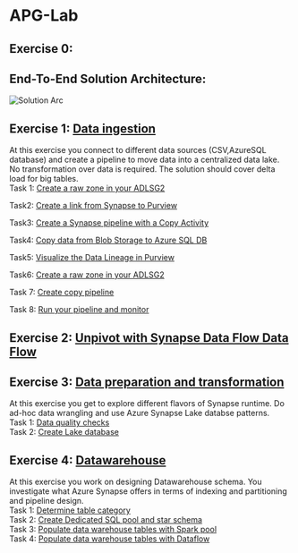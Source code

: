 # APG-Lab
## Exercise 0: 
## End-To-End Solution Architecture:
![Solution Arc](https://user-images.githubusercontent.com/40135849/174117794-0063d7bd-4cdc-4cfc-8108-669b9cff89a8.jpg)


## Exercise 1: [Data ingestion](<./Exercise1.md>)
At this exercise you connect to different data sources (CSV,AzureSQL database) and create a pipeline to move data into a centralized data lake. No transformation over data is required. The solution should cover delta load for big tables.  
Task 1: [Create a raw zone in your ADLSG2](<https://github.com/nasimmehrshid/APG-Demo/blob/main/Exercise%201.md#task-1-create-a-raw-zone-in-your-adlsg2>)

Task2: [Create a link from Synapse to Purview](<https://github.com/nasimmehrshid/APG-Demo/blob/main/Exercise%201.md#task-2-create-a-link-from-synapse-to-purview>)

Task3: [Create a Synapse pipeline with a Copy Activity](<https://github.com/nasimmehrshid/APG-Demo/blob/main/Exercise%201.md#task-3-create-a-synapse-pipeline-with-a-copy-activity>)

Task4: [Copy data from Blob Storage to Azure SQL DB](<https://github.com/nasimmehrshid/APG-Demo/blob/main/Exercise%201.md#task-4copy-data-from-blob-storage-to-azure-sql-db>)

Task5: [Visualize the Data Lineage in Purview](<https://github.com/nasimmehrshid/APG-Demo/blob/main/Exercise%201.md#task5-visualize-the-data-lineage-in-purview>)

Task6: [Create a raw zone in your ADLSG2](<https://github.com/nasimmehrshid/APG-Demo/blob/main/Exercise%201.md#task-6-create-a-raw-zone-in-your-adlsg2>)

Task 7: [Create copy pipeline](<https://github.com/nasimmehrshid/APG-Demo/blob/main/Exercise%201.md#task-7-create-copy-pipeline>)  

Task 8: [Run your pipeline and monitor](<https://github.com/nasimmehrshid/APG-Demo/blob/main/Exercise%201.md#task-8-run-your-pipeline-and-monitor>)
## Exercise 2: [Unpivot with Synapse Data Flow Data Flow](<./Exercise3.md>) 
## Exercise 3: [Data preparation and transformation](<./Exercise 4.md>) 
At this exercise you get to explore different flavors of Synapse runtime. Do ad-hoc data wrangling and use Azure Synapse Lake databse patterns.  
Task 1: [Data quality checks](<https://github.com/nasimmehrshid/APG_Lab/blob/main/Exercise%204.md#task-1-data-quality-checks>)  
Task 2: [Create Lake database](<https://github.com/nasimmehrshid/APG_Lab/blob/main/Exercise%204.md#task-2-create-lake-database>)  
## Exercise 4: [Datawarehouse ](<./Exercise 5.md>)  
At this exercise you work on designing Datawarehouse schema. You investigate what Azure Synapse offers in terms of indexing and partitioning and pipeline design.    
Task 1: [Determine table category](<https://github.com/nasimmehrshid/APG_Lab/blob/main/Exercise%205.md#task-1-determine-table-category>)  
Task 2: [Create Dedicated SQL pool and star schema](<https://github.com/nasimmehrshid/APG_Lab/blob/main/Exercise%205.md#task-2-create-dedicated-sql-pool-and-star-schema>)  
Task 3: [Populate data warehouse tables with Spark pool](<https://github.com/nasimmehrshid/APG_Lab/blob/main/Exercise%205.md#task-3-populate-data-warehouse-tables-with-spark-pool>)  
Task 4: [Populate data warehouse tables with Dataflow](<[https://github.com/MarziehBarghandan/Synapse-Hackathon/blob/main/Exercise%203.md](https://github.com/nasimmehrshid/APG_Lab/blob/main/Exercise%205.md)#task-4-populate-data-warehouse-tables-with-dataflow>)  
 
